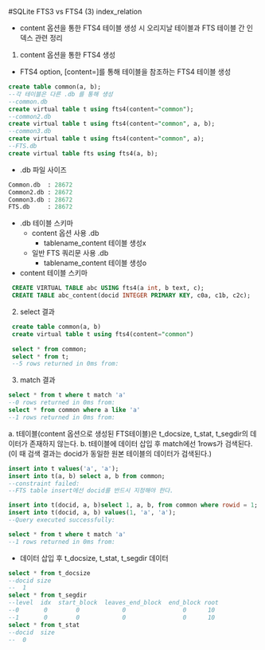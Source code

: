 #SQLite FTS3 vs FTS4 (3) index_relation

* content 옵션을 통한 FTS4 테이블 생성 시 오리지날 테이블과 FTS 테이블 간 인덱스 관련 정리

1. content 옵션을 통한 FTS4 생성
  * FTS4 option, [content=]를 통해 테이블을 참조하는 FTS4 테이블 생성
  ```SQL
  create table common(a, b);
  --각 테이블은 다른 .db 를 통해 생성
  --common.db
  create virtual table t using fts4(content="common");
  --common2.db
  create virtual table t using fts4(content="common", a, b);
  --common3.db
  create virtual table t using fts4(content="common", a);
  --FTS.db
  create virtual table fts using fts4(a, b);
  ```
  * .db 파일 사이즈
  ```SQL
  Common.db  : 28672
  Common2.db : 28672 
  Common3.db : 28672
  FTS.db     : 28672
  ```
  * .db 테이블 스키마
    * content 옵션 사용 .db
      * tablename_content 테이블 생성x
    * 일반 FTS 쿼리문 사용 .db
      * tablename_content 테이블 생성o
  * content 테이블 스키마
  ```SQL
   CREATE VIRTUAL TABLE abc USING fts4(a int, b text, c);
   CREATE TABLE abc_content(docid INTEGER PRIMARY KEY, c0a, c1b, c2c);
  ```
2. select 결과
 ```SQL
  create table common(a, b)
  create virtual table t using fts4(content="common")
  
  select * from common;
  select * from t;
  --5 rows returned in 0ms from:
 ```
3. match 결과
 ```SQL
 select * from t where t match 'a'
 --0 rows returned in 0ms from:
 select * from common where a like 'a'
 --1 rows returned in 0ms from:
 ```
 a. t테이블(content 옵션으로 생성된 FTS테이블)은 t_docsize, t_stat, t_segdir의 데이터가 존재하지 않는다.
 b. t테이블에 데이터 삽입 후 match에선 1rows가 검색된다.(이 때 검색 결과는 docid가 동일한 원본 테이블의 데이터가  검색된다.)
 ```SQL
 insert into t values('a', 'a');
 insert into t(a, b) select a, b from common;
 --constraint failed:
 --FTS table insert에선 docid를 반드시 지정해야 한다.
 
 insert into t(docid, a, b)select 1, a, b, from common where rowid = 1;
 insert into t(docid, a, b) values(1, 'a', 'a');
 --Query executed successfully:
 
 select * from t where t match 'a'
 --1 rows returned in 0ms from:
 ```
  * 데이터 삽입 후 t_docsize, t_stat, t_segdir 데이터
  ```SQL
  select * from t_docsize
  --docid size
  --  1     
  select * from t_segdir
  --level  idx  start_block  leaves_end_block  end_block root
  --0       0        0            0                0      10
  --1       0        0            0                0      10
  select * from t_stat
  --docid  size
  --  0
  ```
  
  

  
